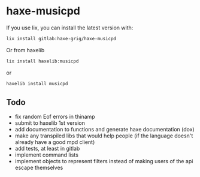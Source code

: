 # haxe-musicpd

If you use lix, you can install the latest version with:

```sh
lix install gitlab:haxe-grig/haxe-musicpd
```

Or from haxelib

```sh
lix install haxelib:musicpd
```

or

```sh
haxelib install musicpd
```

## Todo

- fix random Eof errors in thinamp
- submit to haxelib 1st version
- add documentation to functions and generate haxe documentation (dox)
- make any transpiled libs that would help people (if the language doesn't already have a good mpd client)
- add tests, at least in gitlab
- implement command lists
- implement objects to represent filters instead of making users of the api escape themselves